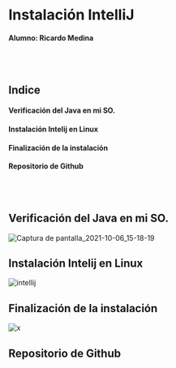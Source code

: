 # Instalación IntelliJ

#### Alumno: Ricardo Medina

<br>
<br>

## Indice
#### Verificación del Java en mi SO.
#### Instalación Intelij en Linux
#### Finalización de la instalación
#### Repositorio de Github

<br>
<br>

## Verificación del Java en mi SO.

![Captura de pantalla_2021-10-06_15-18-19](https://user-images.githubusercontent.com/78496018/136228018-1a0eb694-f0e5-4bd7-b363-51fdbe77bf19.jpg)


## Instalación Intelij en Linux

![intellij](https://user-images.githubusercontent.com/78496018/136228041-f7c29968-12c0-4f2c-b6ae-57ca52f33406.jpg)


## Finalización de la instalación

![x](https://user-images.githubusercontent.com/78496018/136228070-e6dec205-b03d-4313-936d-0ba4e2f0bc57.jpg)


## Repositorio de Github

